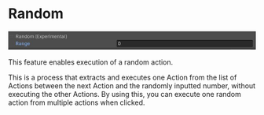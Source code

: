 
# Random

![Random](img/ActionRandom.jpg)

This feature enables execution of a random action.

This is a process that extracts and executes one Action from the list of Actions between the next Action and the randomly inputted number, without executing the other Actions. By using this, you can execute one random action from multiple actions when clicked.